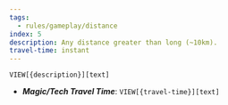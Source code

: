 ```yaml
---
tags:
  - rules/gameplay/distance
index: 5
description: Any distance greater than long (~10km).
travel-time: instant
---
```

`VIEW[{description}][text]`

- ***Magic/Tech Travel Time***: `VIEW[{travel-time}][text]`
